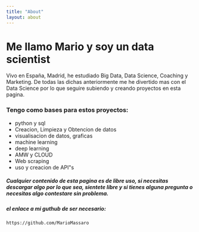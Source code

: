 ```yaml
---
title: "About"
layout: about
---
```


# Me llamo Mario y soy un data scientist

Vivo en España, Madrid, he estudiado Big Data, Data Science, Coaching y Marketing. De todas las dichas anteriormente me he divertido mas con el Data Science por lo que seguire subiendo y creando proyectos en esta pagina.

### Tengo como bases para estos proyectos:

- python y sql
- Creacion, Limpieza y Obtencion de datos
- visualisacion de datos, graficas
- machine learning
- deep learning
- AMW y CLOUD
- Web scraping
- uso y creacion de API"s

##### Cualquier contenido de esta pagina es de libre uso, si necesitas descargar algo por lo que sea, sientete libre y si tienes alguna pregunta o necesitas algo contestare sin problema. 

##### *el enlace a mi guthub de ser necesario:*
	https://github.com/MarioMassaro
